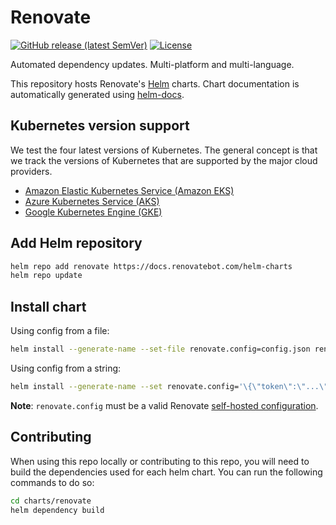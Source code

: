 # Renovate

[![GitHub release (latest SemVer)](https://img.shields.io/github/v/release/renovatebot/helm-charts?style=for-the-badge)](https://github.com/renovatebot/helm-charts/releases/latest)
[![License](https://img.shields.io/github/license/renovatebot/helm-charts?style=for-the-badge)](https://opensource.org/licenses/AGPL-3.0)

Automated dependency updates.
Multi-platform and multi-language.

This repository hosts Renovate's [Helm](https://helm.sh) charts.
Chart documentation is automatically generated using [helm-docs](https://github.com/norwoodj/helm-docs).

## Kubernetes version support

We test the four latest versions of Kubernetes.
The general concept is that we track the versions of Kubernetes that are supported by the major cloud providers.

- [Amazon Elastic Kubernetes Service (Amazon EKS)](https://endoflife.date/amazon-eks)
- [Azure Kubernetes Service (AKS)](https://endoflife.date/azure-kubernetes-service)
- [Google Kubernetes Engine (GKE)](https://endoflife.date/google-kubernetes-engine)

## Add Helm repository

```bash
helm repo add renovate https://docs.renovatebot.com/helm-charts
helm repo update
```

## Install chart

Using config from a file:

```bash
helm install --generate-name --set-file renovate.config=config.json renovate/renovate
```

Using config from a string:

```bash
helm install --generate-name --set renovate.config='\{\"token\":\"...\"\}' renovate/renovate
```

**Note**: `renovate.config` must be a valid Renovate [self-hosted configuration](https://docs.renovatebot.com/self-hosted-configuration/).

## Contributing

When using this repo locally or contributing to this repo, you will need to build the dependencies used for each helm chart.
You can run the following commands to do so:

```bash
cd charts/renovate
helm dependency build
```

